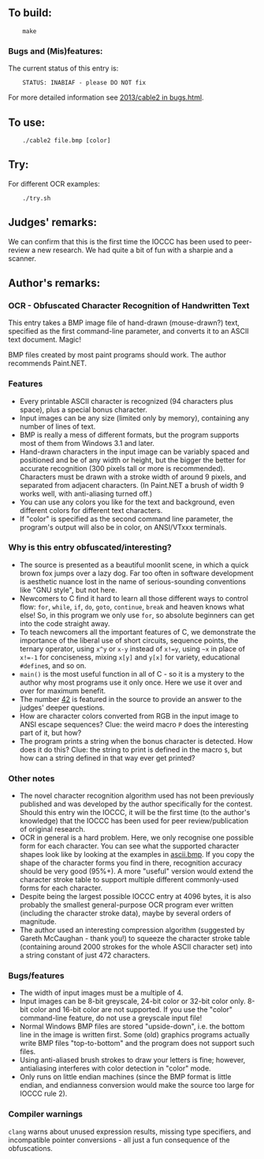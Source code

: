 ## To build:

``` <!---sh-->
    make
```


### Bugs and (Mis)features:

The current status of this entry is:

```
    STATUS: INABIAF - please DO NOT fix
```

For more detailed information see [2013/cable2 in bugs.html](../../bugs.html#2013_cable2).


## To use:

``` <!---sh-->
    ./cable2 file.bmp [color]
```


## Try:

For different OCR examples:

``` <!---sh-->
    ./try.sh
```


## Judges' remarks:

We can confirm that this is the first time the IOCCC has been used
to peer-review a new research. We had quite a bit of fun with a sharpie and a
scanner.


## Author's remarks:

### OCR - Obfuscated Character Recognition of Handwritten Text

This entry takes a BMP image file of hand-drawn (mouse-drawn?) text, specified
as the first command-line parameter, and converts it to an ASCII text document.
Magic!

BMP files created by most paint programs should work. The author recommends
Paint.NET.


### Features

- Every printable ASCII character is recognized (94 characters plus space), plus
a special bonus character.
- Input images can be any size (limited only by memory), containing any number
of lines of text.
- BMP is really a mess of different formats, but the program supports most of
them from Windows 3.1 and later.
- Hand-drawn characters in the input image can be variably spaced and positioned
and be of any width or height, but the bigger the better for accurate
recognition (300 pixels tall or more is recommended). Characters must be drawn
with a stroke width of around 9 pixels, and separated from adjacent characters.
(In Paint.NET a brush of width 9 works well, with anti-aliasing turned off.)
- You can use any colors you like for the text and background, even different
colors for different text characters.
- If "color" is specified as the second command line parameter, the program's
output will also be in color, on ANSI/VTxxx terminals.


### Why is this entry obfuscated/interesting?

- The source is presented as a beautiful moonlit scene, in which a quick brown
fox jumps over a lazy dog. Far too often in software development is aesthetic
nuance lost in the name of serious-sounding conventions like "GNU style", but
not here.
- Newcomers to C find it hard to learn all those different ways to control flow:
`for`, `while`, `if`, `do`, `goto`, `continue`, `break` and heaven knows what
else! So, in this program we only use `for`, so absolute beginners can get into
the code straight away.
- To teach newcomers all the important features of C, we demonstrate the
importance of the liberal use of short circuits, sequence points, the ternary
operator, using `x^y` or `x-y` instead of `x!=y`, using `~x` in place of `x!=-1`
for conciseness, mixing `x[y]` and `y[x]` for variety, educational `#define`s,
and so on.
- `main()` is the most useful function in all of C - so it is a mystery to the
author why most programs use it only once. Here we use it over and over for
maximum benefit.
- The number [42](https://hitchhikers.fandom.com/wiki/42) is featured in the
source to provide an answer to the judges' deeper questions.
- How are character colors converted from RGB in the input image to ANSI escape
sequences? Clue: the weird macro `P` does the interesting part of it, but how?
- The program prints a string when the bonus character is detected. How does it
do this? Clue: the string to print is defined in the macro `$`, but how can a
string defined in that way ever get printed?


### Other notes

- The novel character recognition algorithm used has not been previously
published and was developed by the author specifically for the contest. Should
this entry win the IOCCC, it will be the first time (to the author's knowledge)
that the IOCCC has been used for peer review/publication of original research.
- OCR in general is a hard problem. Here, we only recognise one possible form
for each character. You can see what the supported character shapes look like by
looking at the examples in [ascii.bmp](ascii.bmp). If you copy the shape of the
character forms you find in there, recognition accuracy should be very good
(95%+). A more "useful" version would extend the character stroke table to
support multiple different commonly-used forms for each character.
- Despite being the largest possible IOCCC entry at 4096 bytes, it is also
probably the smallest general-purpose OCR program ever written (including the
character stroke data), maybe by several orders of magnitude.
- The author used an interesting compression algorithm (suggested by Gareth
McCaughan - thank you!) to squeeze the character stroke table (containing around
2000 strokes for the whole ASCII character set) into a string constant of just
472 characters.


### Bugs/features

- The width of input images must be a multiple of 4.
- Input images can be 8-bit greyscale, 24-bit color or 32-bit color only. 8-bit
color and 16-bit color are not supported. If you use the "color" command-line
feature, do not use a greyscale input file!
- Normal Windows BMP files are stored "upside-down", i.e. the bottom line in the
image is written first. Some (old) graphics programs actually write BMP files
"top-to-bottom" and the program does not support such files.
- Using anti-aliased brush strokes to draw your letters is fine; however,
antialiasing interferes with color detection in "color" mode.
- Only runs on little endian machines (since the BMP format is little endian,
and endianness conversion would make the source too large for IOCCC rule 2).


### Compiler warnings

`clang` warns about unused expression results, missing type specifiers, and
incompatible pointer conversions - all just a fun consequence of the
obfuscations.


<!--

    Copyright © 1984-2024 by Landon Curt Noll. All Rights Reserved.

    You are free to share and adapt this file under the terms of this license:

        Creative Commons Attribution-ShareAlike 4.0 International (CC BY-SA 4.0)

    For more information, see:

        https://creativecommons.org/licenses/by-sa/4.0/

-->
